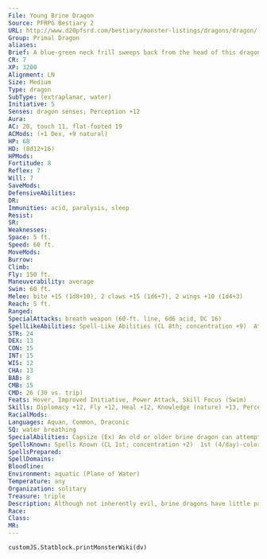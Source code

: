 ```yaml
---
File: Young Brine Dragon
Source: PFRPG Bestiary 2
URL: http://www.d20pfsrd.com/bestiary/monster-listings/dragons/dragon/-primal-brine
Group: Primal Dragon
aliases: 
Brief: A blue-green neck frill sweeps back from the head of this dragon, leading to a body of shiny scales and fin-like crests.
CR: 7
XP: 3200
Alignment: LN
Size: Medium
Type: dragon
SubType: (extraplanar, water)
Initiative: 5
Senses: dragon senses; Perception +12
Aura: 
AC: 20, touch 11, flat-footed 19
ACMods: (+1 Dex, +9 natural)
HP: 68
HD: (8d12+16)
HPMods: 
Fortitude: 8
Reflex: 7
Will: 7
SaveMods: 
DefensiveAbilities: 
DR: 
Immunities: acid, paralysis, sleep
Resist: 
SR: 
Weaknesses: 
Space: 5 ft.
Speed: 60 ft.
MoveMods: 
Burrow: 
Climb: 
Fly: 150 ft.
Maneuverability: average
Swim: 60 ft.
Melee: bite +15 (1d8+10), 2 claws +15 (1d6+7), 2 wings +10 (1d4+3)
Reach: 5 ft.
Ranged: 
SpecialAttacks: breath weapon (60-ft. line, 6d6 acid, DC 16)
SpellLikeAbilities: Spell-Like Abilities (CL 8th; concentration +9)  At Will-obscuring mist, speak with animals (fish only)
STR: 24
DEX: 13
CON: 15
INT: 15
WIS: 12
CHA: 13
BAB: 8
CMB: 15
CMD: 26 (30 vs. trip)
Feats: Hover, Improved Initiative, Power Attack, Skill Focus (Swim)
Skills: Diplomacy +12, Fly +12, Heal +12, Knowledge (nature) +13, Perception +12, Sense Motive +12, Survival +12, Swim +29
RacialMods: 
Languages: Aquan, Common, Draconic
SQ: water breathing
SpecialAbilities: Capsize (Ex) An old or older brine dragon can attempt to capsize a boat or ship by ramming it as a charge attack and making a CMB check. The DC of this check is 25 or the result of the boat captain's Profession (sailor) check, whichever is higher. For each size category larger the ship is than the brine dragon's size, the dragon takes a cumulative -10 penalty on the check.  Desiccating Bite (Su) An ancient brine dragon's bite causes weakness, dealing 1d2 points of Strength drain in addition to its normal damage. A great wyrm's bite deals 1d4 points of Strength drain. A Fortitude save (DC equals the dragon's breath weapon save DC) negates the Strength drain.  Painful Strikes (Su) A great wyrm brine dragon's natural attacks are so laden with salt and acidic crystals that every time it strikes a creature with one of these attacks, the target must make a Fortitude save (DC equals the dragon's breath weapon save DC) or be stunned for a round from the pain.  Spell-like Abilities (Sp) A brine dragon gains the following spell-like abilities, usable at will (unless indicated otherwise) at the listed age. Very young-speak with animals (fish only); Young- obscuring mist; Juvenile-water breathing; Adult-control water; Ancient-horrid wilting (3/day); Great wyrm-tsunami^[This spell is from the Pathfinder RPG Advanced Player's Guide] (3/day).
SpellsKnown: Spells Known (CL 1st; concentration +2)  1st (4/day)-color spray (DC 12), touch of the sea^[PFRPG Advanced Player's Guide]  0 (at will)-detect magic, mage hand, open/close, prestidigitation
SpellsPrepared: 
SpellDomains: 
Bloodline: 
Environment: aquatic (Plane of Water)
Temperature: any
Organization: solitary
Treasure: triple
Description: Although not inherently evil, brine dragons have little patience for kindness and philanthropy. As they age, they grow more and more opinionated and obsessed with power-by adult age, a brine dragon counts itself a failure if it doesn't rule over a collection of "lesser beings" such as humans, merfolk, locathah, or even sahuagin.
Race: 
Class: 
MR: 
---
```

```dataviewjs
customJS.Statblock.printMonsterWiki(dv)
```
